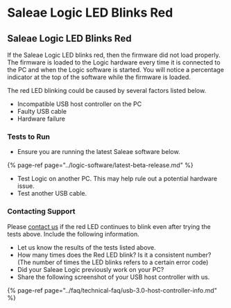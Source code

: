 # Saleae Logic LED Blinks Red

## Saleae Logic LED Blinks Red

If the Saleae Logic LED blinks red, then the firmware did not load properly. The firmware is loaded to the Logic hardware every time it is connected to the PC and when the Logic software is started. You will notice a percentage indicator at the top of the software while the firmware is loaded.

The red LED blinking could be caused by several factors listed below.

* Incompatible USB host controller on the PC
* Faulty USB cable
* Hardware failure

### Tests to Run

* Ensure you are running the latest Saleae software below.

{% page-ref page="../logic-software/latest-beta-release.md" %}

* Test Logic on another PC. This may help rule out a potential hardware issue.
* Test another USB cable.

### Contacting Support

Please [contact us](https://contact.saleae.com/hc/en-us/requests/new) if the red LED continues to blink even after trying the tests above. Include the following information.

* Let us know the results of the tests listed above.
* How many times does the Red LED blink? Is it a consistent number? \(The number of times the LED blinks refers to a certain error code\)
* Did your Saleae Logic previously work on your PC?
* Share the following screenshot of your USB host controller with us.

{% page-ref page="../faq/technical-faq/usb-3.0-host-controller-info.md" %}








